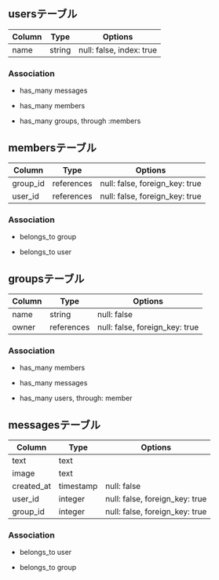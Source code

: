 
## usersテーブル

|Column|Type|Options|
|------|----|-------|
|name|string|null: false, index: true|


### Association

- has_many messages

- has_many members

- has_many groups, through :members



## membersテーブル
|Column|Type|Options|
|------|----|-------|
|group_id|references|null: false, foreign_key: true|
|user_id|references|null: false, foreign_key: true|


### Association

- belongs_to group

- belongs_to user




## groupsテーブル
|Column|Type|Options|
|------|----|-------|
|name|string|null: false|
|owner|references|null: false, foreign_key: true|


### Association

- has_many members

- has_many messages

- has_many users, through: member



## messagesテーブル
|Column|Type|Options|
|------|----|-------|
|text|text| |
|image|text| |
|created_at|timestamp|null: false|
|user_id|integer|null: false, foreign_key: true |
|group_id|integer|null: false, foreign_key: true|


### Association

- belongs_to user

- belongs_to group



